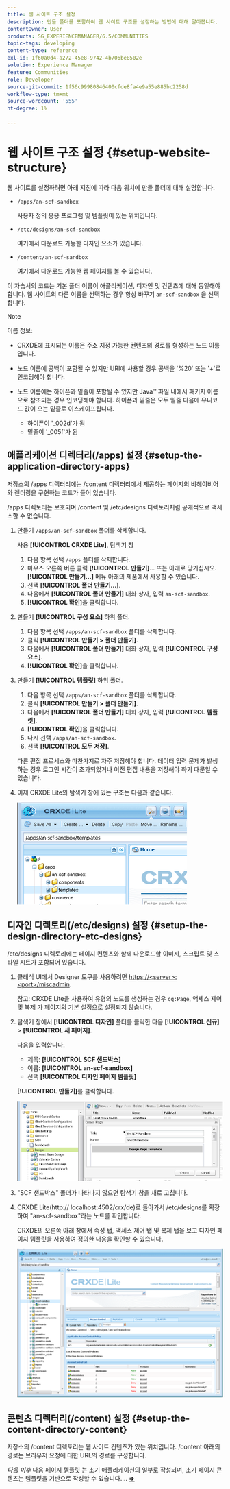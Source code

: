 ```yaml
---
title: 웹 사이트 구조 설정
description: 만들 폴더를 포함하여 웹 사이트 구조를 설정하는 방법에 대해 알아봅니다.
contentOwner: User
products: SG_EXPERIENCEMANAGER/6.5/COMMUNITIES
topic-tags: developing
content-type: reference
exl-id: 1f60a0d4-a272-45e8-9742-4b706be8502e
solution: Experience Manager
feature: Communities
role: Developer
source-git-commit: 1f56c99980846400cfde8fa4e9a55e885bc2258d
workflow-type: tm+mt
source-wordcount: '555'
ht-degree: 1%

---
```


# 웹 사이트 구조 설정 {#setup-website-structure}

웹 사이트를 설정하려면 아래 지침에 따라 다음 위치에 만들 폴더에 대해 설명합니다.

* `/apps/an-scf-sandbox`

  사용자 정의 응용 프로그램 및 템플릿이 있는 위치입니다.

* `/etc/designs/an-scf-sandbox`

  여기에서 다운로드 가능한 디자인 요소가 있습니다.

* `/content/an-scf-sandbox`

  여기에서 다운로드 가능한 웹 페이지를 볼 수 있습니다.

이 자습서의 코드는 기본 폴더 이름이 애플리케이션, 디자인 및 컨텐츠에 대해 동일해야 합니다. 웹 사이트의 다른 이름을 선택하는 경우 항상 바꾸기 `an-scf-sandbox` 을 선택합니다.

>[!NOTE]
>
>이름 정보:
>
>* CRXDE에 표시되는 이름은 주소 지정 가능한 컨텐츠의 경로를 형성하는 노드 이름입니다.
>* 노드 이름에 공백이 포함될 수 있지만 URI에 사용할 경우 공백을 &#39;%20&#39; 또는 &#39;+&#39;로 인코딩해야 합니다.
>* 노드 이름에는 하이픈과 밑줄이 포함될 수 있지만 Java™ 파일 내에서 패키지 이름으로 참조되는 경우 인코딩해야 합니다. 하이픈과 밑줄은 모두 밑줄 다음에 유니코드 값이 오는 밑줄로 이스케이프됩니다.
>
>   * 하이픈이 &#39;_002d&#39;가 됨
>   * 밑줄이 &#39;_005f&#39;가 됨

## 애플리케이션 디렉터리(/apps) 설정 {#setup-the-application-directory-apps}

저장소의 /apps 디렉터리에는 /content 디렉터리에서 제공하는 페이지의 비헤이비어와 렌더링을 구현하는 코드가 들어 있습니다.

/apps 디렉토리는 보호되며 /content 및 /etc/designs 디렉토리처럼 공개적으로 액세스할 수 없습니다.

1. 만들기 `/apps/an-scf-sandbox` 폴더를 삭제합니다.

   사용 **[!UICONTROL CRXDE Lite]**, 탐색기 창

   1. 다음 항목 선택 `/apps` 폴더를 삭제합니다.
   1. 마우스 오른쪽 버튼 클릭 **[!UICONTROL 만들기]**... 또는 아래로 당기십시오. **[!UICONTROL 만들기...]** 메뉴 아래의 제품에서 사용할 수 있습니다.
   1. 선택 **[!UICONTROL 폴더 만들기...]**.
   1. 다음에서 **[!UICONTROL 폴더 만들기]** 대화 상자, 입력 `an-scf-sandbox`.
   1. **[!UICONTROL 확인]**&#x200B;을 클릭합니다.

1. 만들기 **[!UICONTROL 구성 요소]** 하위 폴더.

   1. 다음 항목 선택 `/apps/an-scf-sandbox` 폴더를 삭제합니다.
   1. 클릭 **[!UICONTROL 만들기 > 폴더 만들기]**.
   1. 다음에서 **[!UICONTROL 폴더 만들기]** 대화 상자, 입력 **[!UICONTROL 구성 요소]**.
   1. **[!UICONTROL 확인]**&#x200B;을 클릭합니다.

1. 만들기 **[!UICONTROL 템플릿]** 하위 폴더.

   1. 다음 항목 선택 `/apps/an-scf-sandbox` 폴더를 삭제합니다.
   1. 클릭 **[!UICONTROL 만들기 > 폴더 만들기]**.
   1. 다음에서 **[!UICONTROL 폴더 만들기]** 대화 상자, 입력 **[!UICONTROL 템플릿]**.
   1. **[!UICONTROL 확인]**&#x200B;을 클릭합니다.
   1. 다시 선택 `/apps/an-scf-sandbox`.
   1. 선택 **[!UICONTROL 모두 저장]**.

   다른 편집 프로세스와 마찬가지로 자주 저장해야 합니다. 데이터 입력 문제가 발생하는 경우 로그인 시간이 초과되었거나 이전 편집 내용을 저장해야 하기 때문일 수 있습니다.

1. 이제 CRXDE Lite의 탐색기 창에 있는 구조는 다음과 같습니다.

   ![crxde-template](assets/crxde-template.png)

## 디자인 디렉토리(/etc/designs) 설정 {#setup-the-design-directory-etc-designs}

/etc/designs 디렉토리에는 페이지 컨텐츠와 함께 다운로드할 이미지, 스크립트 및 스타일 시트가 포함되어 있습니다.

1. 클래식 UI에서 Designer 도구를 사용하려면 [https://&lt;server>:&lt;port>/miscadmin](http://localhost:4502/miscadmin).

   참고: CRXDE Lite을 사용하여 유형의 노드를 생성하는 경우 `cq:Page`, 액세스 제어 및 복제 가 페이지의 기본 설정으로 설정되지 않습니다.

1. 탐색기 창에서 **[!UICONTROL 디자인]** 폴더를 클릭한 다음 **[!UICONTROL 신규]** > **[!UICONTROL 새 페이지]**.

   다음을 입력합니다.

   * 제목: **[!UICONTROL SCF 샌드박스]**
   * 이름: **[!UICONTROL an-scf-sandbox]**
   * 선택 **[!UICONTROL 디자인 페이지 템플릿]**

   **[!UICONTROL 만들기]**&#x200B;를 클릭합니다.

   ![design-template](assets/design-template.png)

1. &quot;SCF 샌드박스&quot; 폴더가 나타나지 않으면 탐색기 창을 새로 고칩니다.

1. CRXDE Lite(http:// localhost:4502/crx/de)로 돌아가서 /etc/designs를 확장하여 &quot;an-scf-sandbox&quot;라는 노드를 확인합니다.

   CRXDE의 오른쪽 아래 창에서 속성 탭, 액세스 제어 탭 및 복제 탭을 보고 디자인 페이지 템플릿을 사용하여 정의한 내용을 확인할 수 있습니다.

   ![crxde-configure-template](assets/crxde-configure-template.png)

## 콘텐츠 디렉터리(/content) 설정 {#setup-the-content-directory-content}

저장소의 /content 디렉토리는 웹 사이트 컨텐츠가 있는 위치입니다. /content 아래의 경로는 브라우저 요청에 대한 URL의 경로를 구성합니다.

*다음 이후* 다음 [페이지 템플릿](initial-app.md#createthepagetemplate) 는 초기 애플리케이션의 일부로 작성되며, 초기 페이지 콘텐츠는 템플릿을 기반으로 작성할 수 있습니다.... [**⇒**](initial-app.md)
